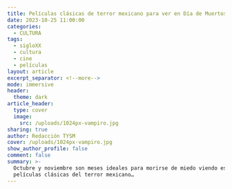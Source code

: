 ```yaml
---
title: Películas clásicas de terror mexicano para ver en Día de Muertos
date: 2023-10-25 11:00:00
categories:
  - CULTURA
tags:
  - sigloXX
  - cultura
  - cine
  - películas
layout: article
excerpt_separator: <!--more-->
mode: immersive
header:
  theme: dark
article_header:
  type: cover
  image:
    src: /uploads/1024px-vampiro.jpg
sharing: true
author: Redacción TYSM
cover: /uploads/1024px-vampiro.jpg
show_author_profile: false
comment: false
summary: >-
  Octubre y noviembre son meses ideales para morirse de miedo viendo estas
  películas clásicas del terror mexicano…
---
```

